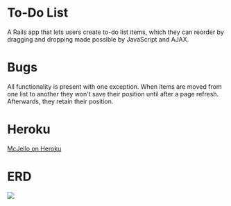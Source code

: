 # To-Do List

A Rails app that lets users create to-do list items, which they can reorder by dragging and dropping made possible by JavaScript and AJAX.

# Bugs

All functionality is present with one exception.  When items are moved from one list to another they won't save their position until after a page refresh.  Afterwards, they retain their position.

# Heroku
<a href="mcjello.heroku.com">McJello on Heroku</a>

# ERD
<img src="/images/mcjello.png" />
